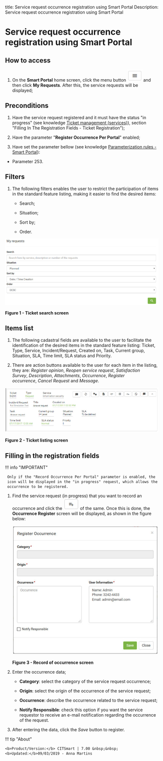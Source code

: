title: Service request occurrence registration using Smart Portal
Description: Service request occurrence registration using Smart Portal

# Service request occurrence registration using Smart Portal

How to access
-------------

1.  On the **Smart Portal** home screen, click the menu button ![simbolo](images/simb-meno.white.jpg) and then
    click **My Requests**. After this, the service requests will be displayed;

Preconditions
-------------

1.  Have the service request registered and it must have the status "in
    progress" (see knowledge [Ticket management (services)][1]),
    section "Filling In The Registration Fields - Ticket Registration");

2.  Have the parameter "**Register Occurrence Per Portal**" enabled;

3.  Have set the parameter bellow (see knowledge [Parameterization rules - Smart
    Portal][2]):

   - Parameter 253.

Filters
-------

1.  The following filters enables the user to restrict the participation of
    items in the standard feature listing, making it easier to find the desired
    items:

    - Search;

    - Situation;

    - Sort by;

    - Order.

![Pesquisa](images/ocorren.img1.jpg)

**Figure 1 - Ticket search screen**

Items list
----------

1.  The following cadastral fields are available to the user to facilitate the
    identification of the desired items in the standard feature
    listing: Ticket, Type, Service, Incident/Request, Created on, Task,
    Current group, Situation, SLA, Time limit, SLA status and Priority.

2.  There are action buttons available to the user for each item in the listing,
    they are: *Register opinion*, *Reopen service request*, *Satisfaction
    Survey*, *Description*, *Attachments*, *Occurrence*, *Register
    occurrence*, *Cancel Request* and *Message*.

![Pesquisa](images/ocorren.img2.jpg)

**Figure 2 - Ticket listing screen**

Filling in the registration fields
----------------------------------

!!! info "IMPORTANT"

     Only if the "Record Occurrence Per Portal" parameter is enabled, the   
     icon will be displayed in the "in progress" request, which allows the
     occurrence to be registered.

1.  Find the service request (in progress) that you want to record an occurrence
    and click the ![figure](images/simb-plus.jpg) of the same. Once this is done, the **Occurrence
    Register** screen will be displayed, as shown in the figure below:

    ![Pesquisa](images/ocorren.img3.jpg)
   
    **Figure 3 - Record of occurrence screen**

2.  Enter the occurrence data;

    - **Category**: select the category of the service request occurrence;

    - **Origin**: select the origin of the occurrence of the service request;

    - **Occurrence**: describe the occurrence related to the service request;

    - **Notify Responsible**: check this option if you want the service requestor to receive an e-mail notification regarding the 
    occurrence of the request.

3.  After entering the data, click the *Save* button to register.


!!! tip "About"

    <b>Product/Version:</b> CITSmart | 7.00 &nbsp;&nbsp;
    <b>Updated:</b>09/03/2019 - Anna Martins

[1]:/en-us/citsmart-platform-7/processes/tickets/ticket-management.html
[2]:/en-us/citsmart-platform-7/plataform-administration/parameters-list/parametrization-smart-portal.html
